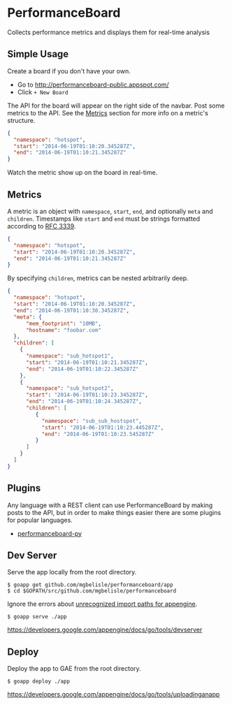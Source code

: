 PerformanceBoard
================

Collects performance metrics and displays them for real-time analysis

Simple Usage
------------

Create a board if you don't have your own.

* Go to http://performanceboard-public.appspot.com/
* Click `+ New Board`

The API for the board will appear on the right side of the navbar.  Post some metrics to the API.
See the [Metrics](#metrics) section for more info on a metric's structure.

```json
{
  "namespace": "hotspot",
  "start": "2014-06-19T01:10:20.345287Z",
  "end": "2014-06-19T01:10:21.345287Z"
}
```

Watch the metric show up on the board in real-time.

Metrics<a name="metrics"></a>
-------

A metric is an object with `namespace`, `start`, `end`, and optionally `meta` and `children`.
Timestamps like `start` and `end` must be strings formatted according to [RFC 3339](http://www.ietf.org/rfc/rfc3339.txt).

```json
{
  "namespace": "hotspot",
  "start": "2014-06-19T01:10:20.345287Z",
  "end": "2014-06-19T01:10:21.345287Z"
}
```

By specifying `children`, metrics can be nested arbitrarily deep.

```json
{
  "namespace": "hotspot",
  "start": "2014-06-19T01:10:20.345287Z",
  "end": "2014-06-19T01:10:30.345287Z",
  "meta": {
      "mem_footprint": "10MB",
      "hostname": "foobar.com"
  },
  "children": [
    {
      "namespace": "sub_hotspot1",
      "start": "2014-06-19T01:10:21.345287Z",
      "end": "2014-06-19T01:10:22.345287Z"
    },
    {
      "namespace": "sub_hotspot2",
      "start": "2014-06-19T01:10:23.345287Z",
      "end": "2014-06-19T01:10:24.345287Z",
      "children": [
         {
           "namespace": "sub_sub_hostspot",
           "start": "2014-06-19T01:10:23.445287Z",
           "end": "2014-06-19T01:10:23.545287Z"
         }
      ]
    }
  ]
}
```

Plugins
-------

Any language with a REST client can use PerformanceBoard by making posts to the API, but in order
to make things easier there are some plugins for popular languages.

* [performanceboard-py](https://github.com/mgbelisle/performanceboard-py)

Dev Server
----------

Serve the app locally from the root directory.

```
$ goapp get github.com/mgbelisle/performanceboard/app
$ cd $GOPATH/src/github.com/mgbelisle/performanceboard
```

Ignore the errors about [unrecognized import paths for appengine](http://stackoverflow.com/questions/22674307/go-get-package-appengine-unrecognized-import-path-appengine).

```
$ goapp serve ./app
```

https://developers.google.com/appengine/docs/go/tools/devserver

Deploy
------

Deploy the app to GAE from the root directory.

```
$ goapp deploy ./app
```

https://developers.google.com/appengine/docs/go/tools/uploadinganapp
